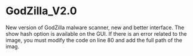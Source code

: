 # GodZilla_V2.0
New version of GodZilla malware scanner, new and better interface. The show hash option is available on the GUI.  If there is an error related to the image, you must modify the code on line 80 and add the full path of the imag. 
